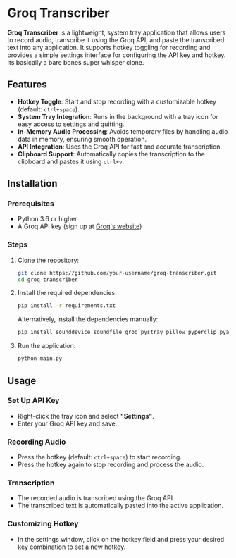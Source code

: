 # Groq Transcriber

**Groq Transcriber** is a lightweight, system tray application that allows users to record audio, transcribe it using the Groq API, and paste the transcribed text into any application. It supports hotkey toggling for recording and provides a simple settings interface for configuring the API key and hotkey. Its basically a bare bones super whisper clone.

## Features
- **Hotkey Toggle**: Start and stop recording with a customizable hotkey (default: `ctrl+space`).
- **System Tray Integration**: Runs in the background with a tray icon for easy access to settings and quitting.
- **In-Memory Audio Processing**: Avoids temporary files by handling audio data in memory, ensuring smooth operation.
- **API Integration**: Uses the Groq API for fast and accurate transcription.
- **Clipboard Support**: Automatically copies the transcription to the clipboard and pastes it using `ctrl+v`.

## Installation

### Prerequisites
- Python 3.6 or higher
- A Groq API key (sign up at [Groq's website](https://groq.com/))

### Steps
1. Clone the repository:
   ```bash
   git clone https://github.com/your-username/groq-transcriber.git
   cd groq-transcriber
   ```
2. Install the required dependencies:
   ```bash
   pip install -r requirements.txt
   ```

   Alternatively, install the dependencies manually:

   ```bash
   pip install sounddevice soundfile groq pystray pillow pyperclip pyautogui keyboard numpy
   ```
3. Run the application:
   ```bash
   python main.py
   ```

## Usage
### Set Up API Key
- Right-click the tray icon and select **"Settings"**.  
- Enter your Groq API key and save.

### Recording Audio
- Press the hotkey (default: `ctrl+space`) to start recording.  
- Press the hotkey again to stop recording and process the audio.

### Transcription
- The recorded audio is transcribed using the Groq API.  
- The transcribed text is automatically pasted into the active application.

### Customizing Hotkey
- In the settings window, click on the hotkey field and press your desired key combination to set a new hotkey.
